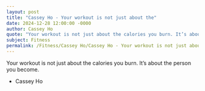 ```yaml
---
layout: post
title: "Cassey Ho - Your workout is not just about the"
date: 2024-12-28 12:00:00 -0000
author: Cassey Ho
quote: "Your workout is not just about the calories you burn. It’s about the person you become."
subject: Fitness
permalink: /Fitness/Cassey Ho/Cassey Ho - Your workout is not just about the
---
```


Your workout is not just about the calories you burn. It’s about the person you become.

- Cassey Ho
